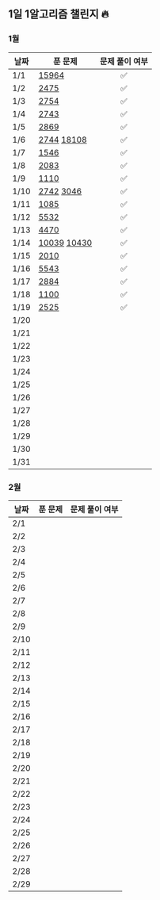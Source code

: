 ## 1일 1알고리즘 챌린지 🔥

### 1월

| 날짜 | 푼 문제 | 문제 풀이 여부 |
| ---- | ------- | :------: |
| 1/1  |    [15964](https://www.acmicpc.net/problem/15964)| ✅ |
| 1/2  |    [2475](https://www.acmicpc.net/problem/2475)  |     ✅   |
| 1/3  |  [2754](https://www.acmicpc.net/problem/2754)      |  ✅  |
| 1/4  |  [2743](https://www.acmicpc.net/problem/2743)  |  ✅    |
| 1/5  |  [2869](https://www.acmicpc.net/problem/2869)       |    ✅    |
| 1/6  |  [2744](https://www.acmicpc.net/problem/2744)     [18108](https://www.acmicpc.net/problem/18108)     |      ✅    |
| 1/7  |  [1546](https://www.acmicpc.net/problem/1546)       |       ✅    |
| 1/8  |  [2083](https://www.acmicpc.net/problem/2083)         |     ✅     |
| 1/9  |   [1110](https://www.acmicpc.net/problem/1110)           |    ✅   |
| 1/10 |     [2742](https://www.acmicpc.net/problem/2742)    [3046](https://www.acmicpc.net/problem/3046)         |     ✅        |
| 1/11 |     [1085](https://www.acmicpc.net/problem/1085)      |    ✅     |
| 1/12 |      [5532](https://www.acmicpc.net/problem/5532)   |    ✅     |
| 1/13 |   [4470](https://www.acmicpc.net/problem/4470)        |    ✅     |
| 1/14 |   [10039](https://www.acmicpc.net/problem/10039)    [10430](https://www.acmicpc.net/problem/10430)         |        ✅        |
| 1/15 |        [2010](https://www.acmicpc.net/problem/2010)    |     ✅       |
| 1/16 |   [5543](https://www.acmicpc.net/problem/5543)          |         ✅          |
| 1/17 |   [2884](https://www.acmicpc.net/problem/2884)        |          ✅         |
| 1/18 |  [1100](https://www.acmicpc.net/problem/1100)        |          ✅      |
| 1/19 |  [2525](https://www.acmicpc.net/problem/2525)       |            ✅    |
| 1/20 |         |                |
| 1/21 |         |                |
| 1/22 |         |                |
| 1/23 |         |                |
| 1/24 |         |                |
| 1/25 |         |                |
| 1/26 |         |                |
| 1/27 |         |                |
| 1/28 |         |                |
| 1/29 |         |                |
| 1/30 |         |                |
| 1/31 |         |                |

### 2월

| 날짜 | 푼 문제 | 문제 풀이 여부 |
| ---- | ------- | -------------- |
| 2/1  |         |                |
| 2/2  |         |                |
| 2/3  |         |                |
| 2/4  |         |                |
| 2/5  |         |                |
| 2/6  |         |                |
| 2/7  |         |                |
| 2/8  |         |                |
| 2/9  |         |                |
| 2/10 |         |                |
| 2/11 |         |                |
| 2/12 |         |                |
| 2/13 |         |                |
| 2/14 |         |                |
| 2/15 |         |                |
| 2/16 |         |                |
| 2/17 |         |                |
| 2/18 |         |                |
| 2/19 |         |                |
| 2/20 |         |                |
| 2/21 |         |                |
| 2/22 |         |                |
| 2/23 |         |                |
| 2/24 |         |                |
| 2/25 |         |                |
| 2/26 |         |                |
| 2/27 |         |                |
| 2/28 |         |                |
| 2/29 |         |                |
